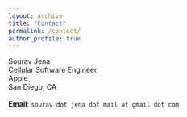 ```yaml
---
layout: archive
title: "Contact"
permalink: /contact/
author_profile: true
---
```


<p>
Sourav Jena <br/>
Cellular Software Engineer <br/>
Apple <br/>
San Diego, CA <br/><br/>
<b>Email</b>: <code class="highlighter-rouge">sourav dot jena dot mail at gmail dot com</code>
</p>
